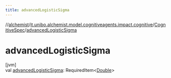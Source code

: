 ```yaml
---
title: advancedLogisticSigma
---
```

//[alchemist](../../../index.html)/[it.unibo.alchemist.model.cognitiveagents.impact.cognitive](../index.html)/[CognitiveSpec](index.html)/[advancedLogisticSigma](advanced-logistic-sigma.html)



# advancedLogisticSigma



[jvm]\
val [advancedLogisticSigma](advanced-logistic-sigma.html): RequiredItem<[Double](https://kotlinlang.org/api/latest/jvm/stdlib/kotlin/-double/index.html)>




